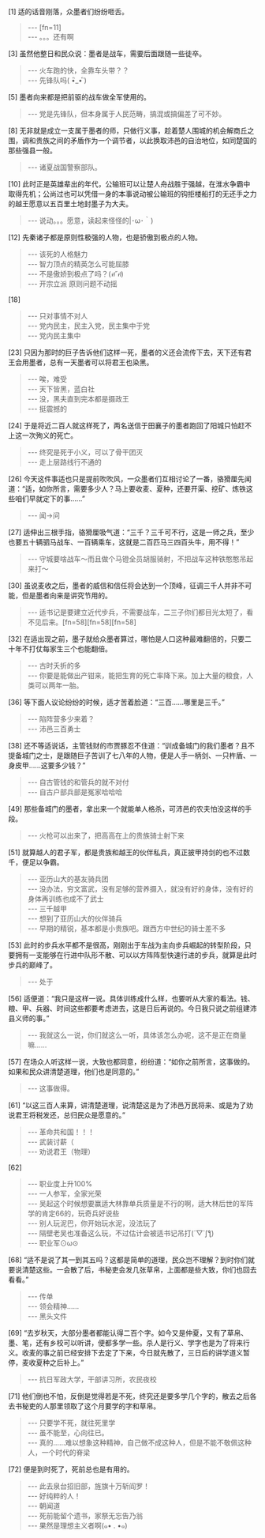 
[1] 适的话音刚落，众墨者们纷纷咂舌。
>--- [fn=11]<br>
>--- 。。。还有啊<br>

[3] 虽然他整日和民众说：墨者是战车，需要后面跟随一些徒卒。
>--- 火车跑的快，全靠车头带？？<br>
>--- 先锋队吗( •ิ_• ิ)<br>

[5] 墨者向来都是把前驱的战车做全军使用的。
>--- 党是先锋队，但本身属于人民范畴，搞混或搞偏差了可不妙。<br>

[8] 无非就是成立一支属于墨者的师，只做行义事，趁着楚人围城的机会解商丘之围，调和贵族之间的矛盾作为一个调节者，以此换取沛邑的自治地位，如同楚国的那些强县一般。
>--- 诸夏战国警察部队。<br>

[10] 此时正是英雄辈出的年代，公输班可以让楚人舟战胜于强越，在淮水争霸中取得先机；公尚过也可以凭借一身的本事说动被公输班的钩拒楼船打的无还手之力的越王愿意以五百里土地封墨子为大夫。
>--- 说动。。。愿意，读起来怪怪的|･ω･｀)<br>

[12] 先秦诸子都是原则性极强的人物，也是骄傲到极点的人物。
>--- 该死的人格魅力<br>
>--- 智力顶点的精英怎么可能屈膝<br>
>--- 不是傲娇到极点了吗？(*ฅ́˘ฅ̀*)<br>
>--- 开宗立派 原则问题不动摇<br>

[18] 
>--- 只对事情不对人<br>
>--- 党内民主，民主入党，民主集中于党<br>
>--- 党内民主集中<br>

[23] 只因为那时的巨子告诉他们这样一死，墨者的义还会流传下去，天下还有君王会用墨者，总有一天墨者可以将君王也染黑。
>--- 唉，难受<br>
>--- 天下皆黑，蓝白社<br>
>--- 没，黑夫直到完本都是摄政王<br>
>--- 挺震撼的<br>

[24] 于是将近二百人就这样死了，两名送信于田襄子的墨者跑回了阳城只怕赶不上这一次殉义的死亡。
>--- 终究是死于小义，可以了骨干团灭<br>
>--- 走上层路线行不通的<br>

[26] 今天这件事适也只是提前吹吹风，一众墨者们互相讨论了一番，骆猾厘先闻道：“适，如你所言，需要多少人？马上要收麦、夏种，还要开渠、挖矿、炼铁这些咱们早就定下的事……”
>--- 闻→问<br>

[27] 适伸出三根手指，骆猾厘吸气道：“三千？三千可不行，这是一师之兵，至少也要五十辆驷马战车、一百辆乘车，这就是二百匹马三四百头牛，用不得！”
>--- 守城要啥战车～而且做个马镫全员胡服骑射，不把战车这种铁憨憨吊起来打～<br>

[30] 虽说麦收之后，墨者的威信和信任将会达到一个顶峰，征调三千人并非不可能，但是墨者向来是讲究节用的。
>--- 适书记是要建立近代步兵，不需要战车，二三子你们都目光太短了，看不见后来。[fn=58][fn=58][fn=58]<br>

[32] 在适出现之前，墨子就给众墨者算过，哪怕是人口这种最难翻倍的，只要二十年不打仗每家生三个也能翻倍。
>--- 古时夭折的多<br>
>--- 你要是能做出产钳来，能把生育的死亡率降下来。加上大量的粮食，人类可以两年一胎。<br>

[36] 等下面人议论纷纷的时候，适才苦着脸道：“三百……哪里是三千。”
>--- 陷阵营多少来着？<br>
>--- 沛邑三百勇士<br>

[38] 还不等适说话，主管钱财的市贾豚忍不住道：“训成备城门的我们墨者？且不提备城门之士，是跟随巨子苦训了七八年的人物，便是人手一柄剑、一只杵盾、一身皮甲……这要多少钱？”
>--- 自古管钱的和管兵的就不对付<br>
>--- 自古户部兵部是冤家哈哈哈<br>

[49] 那些备城门的墨者，拿出来一个就能单人格杀，可沛邑的农夫怕没这样的手段。
>--- 火枪可以出来了，把高高在上的贵族骑士射下来<br>

[51] 就算越人的君子军，都是贵族和越王的伙伴私兵，真正披甲持剑的也不过数千，便足以争霸。
>--- 亚历山大的基友骑兵团<br>
>--- 没办法，穷文富武，没有足够的营养摄入，就没有好的身体，没有好的身体再训练也成不了武士<br>
>--- 三千越甲<br>
>--- 想到了亚历山大的伙伴骑兵<br>
>--- 早期的精锐，基本都是小贵族吧。跟西方中世纪的骑士差不多<br>

[53] 此时的步兵水平都不是很高，刚刚出于车战为主向步兵崛起的转型阶段，只要拥有一支能够在行进中队形不散、可以以方阵阵型快速行进的步兵，就算是此时步兵的巅峰了。
>--- 处于<br>

[56] 适便道：“我只是这样一说。具体训练成什么样，也要听从大家的看法。钱、粮、甲、兵器、时间这些都要考虑进去，这是日后再说的。今日我只说之前组建沛县义师的事。”
>--- 我就这么一说，你们就这么一听，具体该怎么办呢，这不是正在商量嘛……<br>

[57] 在场众人听这样一说，大致也都同意，纷纷道：“如你之前所言，这事做的。如果和民众讲清楚道理，他们也是同意的。”
>--- 这事做得。<br>

[61] “以这三百人来算，讲清楚道理，说清楚这是为了沛邑万民将来、或是为了劝说君王将税发还，总归民众是愿意的。”
>--- 革命共和国！！！<br>
>--- 武装讨薪（<br>
>--- 劝说君王（物理）<br>

[62] 
>--- 职业度上升100%<br>
>--- 一人参军，全家光荣<br>
>--- 吴起这个时候想要赢适大林靠单兵质量是不行的啊，适大林后世的军阵学的肯定66的，玩奇兵好说些<br>
>--- 别人玩泥巴，你开始玩水泥，没法玩了<br>
>--- 隔壁老吴也准备这么玩，不过估计会被适书记吊打(´▽`ʃƪ)<br>
>--- 职业军⊙ω⊙<br>

[68] “适不是说了其一到其五吗？这都是简单的道理，民众岂不理解？到时你们就要说清楚这些。一会散了后，书秘吏会发几张草帛，上面都是些大致，你们也回去看看。”
>--- 传单<br>
>--- 领会精神……<br>
>--- 黑头文件<br>

[69] “去岁秋天，大部分墨者都能认得二百个字。如今又是仲夏，又有了草帛、墨、笔，还有乡校可以听讲，便都多学一些。杀人是行义、学字也是为了将来行义。收麦的事之前已经安排下去定了下来，今日就先散了，三日后的讲学道义暂停，麦收夏种之后补上。”
>--- 抗日军政大学，干部讲习所，农民夜校<br>

[71] 他们倒也不怕，反倒是觉得若是不死，终究还是要多学几个字的，散去之后各去书秘吏的人那里领取了这个月要学的字和草帛。
>--- 只要学不死，就往死里学<br>
>--- 虽不能至，心向往已。<br>
>--- 真的……难以想象这种精神，自己做不成这种人，但是不能不敬佩这种人，一个时代的脊梁<br>

[72] 便是到时死了，死前总也是有用的。
>--- 此去泉台招旧部，旌旗十万斩阎罗！<br>
>--- 好纯粹的人！<br>
>--- 朝闻道<br>
>--- 死前能留个遗书，家祭无忘告乃翁<br>
>--- 果然是理想主义者啊(๑• . •๑)<br>
